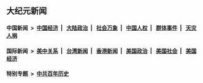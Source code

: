 ## 大纪元新闻

#### 中国新闻 &nbsp;>&nbsp; [中国经济](indexes/ncid283/README.md?05210845) &nbsp;| &nbsp; [大陆政治](indexes/ncid277/README.md?05210845) &nbsp;| &nbsp; [社会万象](indexes/ncid282/README.md?05210845) &nbsp;| &nbsp; [中国人权](indexes/ncid278/README.md?05210845) &nbsp;| &nbsp; [群体事件](indexes/ncid279/README.md?05210845) &nbsp;| &nbsp; [天灾人祸](indexes/ncid280/README.md?05210845)

#### 国际新闻 &nbsp;>&nbsp; [美中关系](indexes/nf1412576/README.md?05210845) &nbsp;| &nbsp; [台湾新闻](indexes/ncid1349361/README.md?05210845) &nbsp;| &nbsp; [香港新闻](indexes/ncid1349362/README.md?05210845) &nbsp;| &nbsp; [美国政治](indexes/ncid1078159/README.md?05210845) &nbsp;| &nbsp; [美国社会](indexes/ncid1078160/README.md?05210845) &nbsp;| &nbsp; [美国经济](indexes/ncid1078158/README.md?05210845)

#### 特别专题 &nbsp;>&nbsp; [中共百年历史](https://github.com/epoch-news/epoch-special/blob/master/README.md?05210845)  
